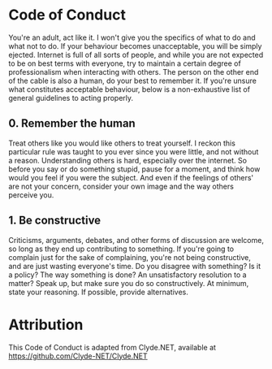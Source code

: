 # Code of Conduct
You're an adult, act like it. I won't give you the specifics of what to do and what not to do. If your behaviour becomes unacceptable, you will be simply ejected. Internet is full of all sorts of people, and while you are not expected to be on best terms with everyone, try to maintain a certain degree of professionalism when interacting with others. The person on the other end of the cable is also a human, do your best to remember it. If you're unsure what constitutes acceptable behaviour, below is a non-exhaustive list of general guidelines to acting properly. 

## 0. Remember the human
Treat others like you would like others to treat yourself. I reckon this particular rule was taught to you ever since you were little, and not without a reason. Understanding others is hard, especially over the internet. So before you say or do something stupid, pause for a moment, and think how would you feel if you were the subject. And even if the feelings of others' are not your concern, consider your own image and the way others perceive you. 

## 1. Be constructive
Criticisms, arguments, debates, and other forms of discussion are welcome, so long as they end up contributing to something. If you're going to complain just for the sake of complaining, you're not being constructive, and are just wasting everyone's time. Do you disagree with something? Is it a policy? The way something is done?  An unsatisfactory resolution to a matter? Speak up, but make sure you do so constructively. At minimum, state your reasoning. If possible, provide alternatives.

# Attribution
This Code of Conduct is adapted from Clyde.NET, available at https://github.com/Clyde-NET/Clyde.NET
